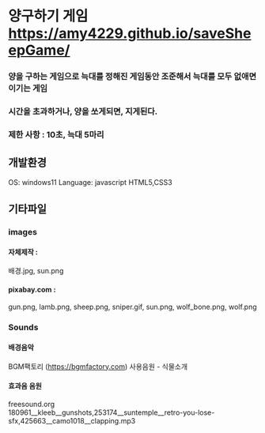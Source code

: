 # 양구하기 게임 https://amy4229.github.io/saveSheepGame/

### 양을 구하는 게임으로 늑대를 정해진 게임동안 조준해서 늑대를 모두 없애면 이기는 게임
### 시간을 초과하거나, 양을 쏘게되면, 지게된다.

### 제한 사항 : 10초, 늑대 5마리
 
## 개발환경
OS: windows11
Language: javascript
HTML5,CSS3

## 기타파일 
### images 
#### 자체제작 : 
배경.jpg, sun.png
#### pixabay.com : 
gun.png, lamb.png, sheep.png, sniper.gif, sun.png, wolf_bone.png, wolf.png

### Sounds
#### 배경음악
BGM팩토리 (https://bgmfactory.com)
사용음원 - 식물소개
#### 효과음 음원 
freesound.org            
180961__kleeb__gunshots,253174__suntemple__retro-you-lose-sfx,425663__camo1018__clapping.mp3
